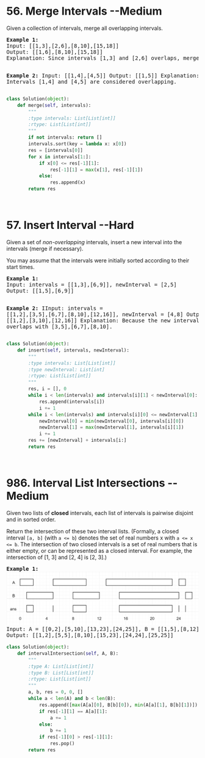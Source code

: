 <h1> 56. Merge Intervals --Medium</h1> 
<p>Given a collection of intervals, merge all overlapping intervals.</p>
<pre><b>Example 1:</b>
Input: [[1,3],[2,6],[8,10],[15,18]]
Output: [[1,6],[8,10],[15,18]]
Explanation: Since intervals [1,3] and [2,6] overlaps, merge them into [1,6].

<b>Example 2:</b>
Input: [[1,4],[4,5]]
Output: [[1,5]]
Explanation: Intervals [1,4] and [4,5] are considered overlapping.</pre>
``` python
class Solution(object):
    def merge(self, intervals):
        """
        :type intervals: List[List[int]]
        :rtype: List[List[int]]
        """
        if not intervals: return []
        intervals.sort(key = lambda x: x[0])
        res = [intervals[0]]
        for x in intervals[1:]:
            if x[0] <= res[-1][1]:
                res[-1][1] = max(x[1], res[-1][1])
            else:
                res.append(x)
        return res
```
</br>
<h1>57. Insert Interval --Hard</h1>
<p>Given a set of <i>non-overlapping</i> intervals, insert a new interval into the intervals (merge if necessary).</p>
<p>You may assume that the intervals were initially sorted according to their start times.</p>
<pre><b>Example 1:</b>
Input: intervals = [[1,3],[6,9]], newInterval = [2,5]
Output: [[1,5],[6,9]]

<b>Example 2:</b>
IInput: intervals = [[1,2],[3,5],[6,7],[8,10],[12,16]], newInterval = [4,8]
Output: [[1,2],[3,10],[12,16]]
Explanation: Because the new interval [4,8] overlaps with [3,5],[6,7],[8,10].</pre>
```python
class Solution(object):
    def insert(self, intervals, newInterval):
        """
        :type intervals: List[List[int]]
        :type newInterval: List[int]
        :rtype: List[List[int]]
        """
        res, i = [], 0
        while i < len(intervals) and intervals[i][1] < newInterval[0]:
            res.append(intervals[i])
            i += 1
        while i < len(intervals) and intervals[i][0] <= newInterval[1]:
            newInterval[0] = min(newInterval[0], intervals[i][0])
            newInterval[1] = max(newInterval[1], intervals[i][1])
            i += 1
        res += [newInterval] + intervals[i:]
        return res
```
<br>
<h1>986. Interval List Intersections --Medium</h1> 
<p>Given two lists of <b>closed</b> intervals, each list of intervals is pairwise disjoint and in sorted order.</p>
<p>Return the intersection of these two interval lists.
(Formally, a closed interval <code>[a, b]</code> (with <code>a <= b</code>) denotes the set of real numbers x with <code>a <= x <= b</code>.  The intersection of two closed intervals is a set of real numbers that is either empty, or can be represented as a closed interval.  For example, the intersection of [1, 3] and [2, 4] is [2, 3].)</p>
<pre><b>Example 1:</b>
<img src="../pic/intervals.png" alt="intervals">
Input: A = [[0,2],[5,10],[13,23],[24,25]], B = [[1,5],[8,12],[15,24],[25,26]]
Output: [[1,2],[5,5],[8,10],[15,23],[24,24],[25,25]]</pre>

``` python
class Solution(object):
    def intervalIntersection(self, A, B):
        """
        :type A: List[List[int]]
        :type B: List[List[int]]
        :rtype: List[List[int]]
        """
        a, b, res = 0, 0, []
        while a < len(A) and b < len(B):
            res.append([max(A[a][0], B[b][0]), min(A[a][1], B[b][1])])
            if res[-1][1] == A[a][1]:
                a += 1
            else:
                b += 1
            if res[-1][0] > res[-1][1]:
                res.pop()
        return res
```
